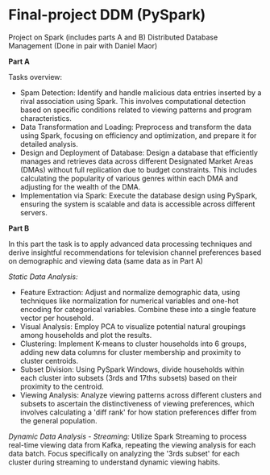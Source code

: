 # Final-project DDM (PySpark)
Project on Spark (includes parts A and B) Distributed Database Management 
(Done in pair with Daniel Maor)

**Part A**

Tasks overview:
* Spam Detection: Identify and handle malicious data entries inserted by a rival association using Spark. This involves computational detection based on specific conditions related to viewing patterns and program characteristics.
* Data Transformation and Loading: Preprocess and transform the data using Spark, focusing on efficiency and optimization, and prepare it for detailed analysis.
* Design and Deployment of Database: Design a database that efficiently manages and retrieves data across different Designated Market Areas (DMAs) without full replication due to budget constraints. This includes calculating the popularity of various genres within each DMA and adjusting for the wealth of the DMA.
* Implementation via Spark: Execute the database design using PySpark, ensuring the system is scalable and data is accessible across different servers.


**Part B**

In this part the task is to apply advanced data processing techniques and derive insightful recommendations for television channel preferences based on demographic and viewing data (same data as in Part A)

*Static Data Analysis:*
* Feature Extraction: Adjust and normalize demographic data, using techniques like normalization for numerical variables and one-hot encoding for categorical variables. Combine these into a single feature vector per household.
* Visual Analysis: Employ PCA to visualize potential natural groupings among households and plot the results.
* Clustering: Implement K-means to cluster households into 6 groups, adding new data columns for cluster membership and proximity to cluster centroids.
* Subset Division: Using PySpark Windows, divide households within each cluster into subsets (3rds and 17ths subsets) based on their proximity to the centroid.
* Viewing Analysis: Analyze viewing patterns across different clusters and subsets to ascertain the distinctiveness of viewing preferences, which involves calculating a 'diff rank' for how station preferences differ from the general population.


*Dynamic Data Analysis - Streaming:*
Utilize Spark Streaming to process real-time viewing data from Kafka, repeating the viewing analysis for each data batch.
Focus specifically on analyzing the '3rds subset' for each cluster during streaming to understand dynamic viewing habits.
